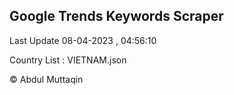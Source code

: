 

## Google Trends Keywords Scraper 
 
Last Update 08-04-2023 , 04:56:10

Country List :
VIETNAM.json



© Abdul Muttaqin 
